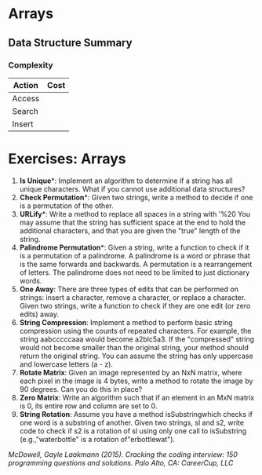 # Arrays

## Data Structure Summary


### Complexity

| Action  |  Cost |
|---------|-------|
| Access  |   |
| Search  |   |
| Insert  |  |



# Exercises: Arrays

1. **Is Unique***: Implement an algorithm to determine if a string has all unique characters. What if you cannot use additional data structures?
2. **Check Permutation***: Given two strings, write a method to decide if one is a permutation of the other.
3. **URLify***: Write a method to replace all spaces in a string with '%20  You may assume that the string has sufficient space at the end to hold the additional characters, and that you are given the "true" length of the string.
4. **Palindrome Permutation***: Given a string, write a function to check if it is a permutation of a palindrome. A palindrome is a word or phrase that is the same forwards and backwards. A permutation is a rearrangement of letters. The palindrome does not need to be limited to just dictionary words.
5. **One Away**: There are three types of edits that can be performed on strings: insert a character, remove a character, or replace a character. Given two strings, write a function to check if they are one edit (or zero edits) away.
6. **String Compression**: Implement a method to perform basic string compression using the counts of repeated characters. For example, the string aabcccccaaa would become a2blc5a3. If the "compressed" string would not become smaller than the original string, your method should return the original string. You can assume the string has only uppercase and lowercase letters (a - z).
7. **Rotate Matrix**: Given an image represented by an NxN matrix, where each pixel in the image is 4 bytes, write a method to rotate the image by 90 degrees. Can you do this in place?
8. **Zero Matrix**: Write an algorithm such that if an element in an MxN matrix is 0, its entire row and column are set to 0.
9. **String Rotation**: Assume you have a method isSubstringwhich checks if one word is a substring of another. Given two strings, sl and s2, write code to check if s2 is a rotation of sl using only one call to isSubstring (e.g.,"waterbottle" is a rotation of"erbottlewat").

*McDowell, Gayle Laakmann (2015). Cracking the coding interview: 150 programming questions and solutions. Palo Alto, CA: CareerCup, LLC*
